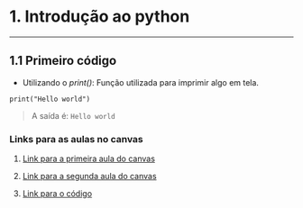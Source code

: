 # 1. Introdução ao python
***

## 1.1 Primeiro código
* Utilizando o *print()*: Função utilizada para imprimir algo em tela.

`print("Hello world")`
> A saída é: `Hello world`

### Links para as aulas no canvas
1. [Link para a primeira aula do canvas](https://www.canva.com/design/DAGIb34OEoU/3vvF5BU1wYmbIIg7VS713g/edit?utm_content=DAGIb34OEoU&utm_campaign=designshare&utm_medium=link2&utm_source=sharebutton)

2. [Link para a segunda aula do canvas](https://www.canva.com/design/DAGLVuytjo4/1w6EJW7ZxUDzn71SjTFduQ/edit?utm_content=DAGLVuytjo4&utm_campaign=designshare&utm_medium=link2&utm_source=sharebutton")


3. [Link para o código](1_Python\Primeira_aula\2_Code.py)